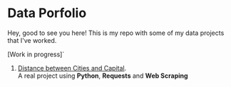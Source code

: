 # Data Porfolio

Hey, good to see you here! This is my repo with some of my data projects that I've worked. 


[Work in progress]`

1. [Distance between Cities and Capital](https://github.com/felipemayer/data_portfolio/tree/main/distance_cities_capital).\
A real project using **Python**, **Requests** and **Web Scraping**
